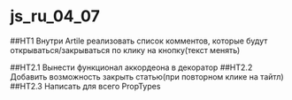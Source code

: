 # js_ru_04_07

##HT1 Внутри Artile реализовать список комментов, которые будут открываться/закрываться по клику на кнопку(текст менять)

##HT2.1 Вынести функционал аккордеона в декоратор ##HT2.2 Добавить возможность закрыть статью(при повторном клике на тайтл) ##HT2.3 Написать для всего PropTypes